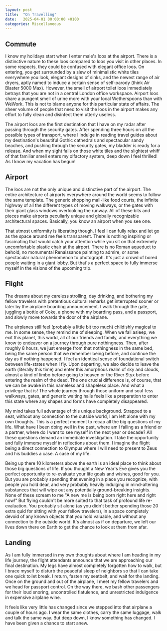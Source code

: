 ```yaml
---
layout: post
title:  "On Travelling"
date:   2025-04-01 00:00:00 +0100
categories: Miscellaneous
---
```


## Commute

I know my holidays start when I enter male's loos at the airport. There is a distinctive nature to these loos compared to loos you visit in other places. In some respects, they could be confused with elegant office loos. On entering, you get surrounded by a slew of minimalistic white tiles everywhere you look, elegant designs of sinks, and the newest range of air dryers, aptly named to induce a certain sense of self-parody (think Air Blaster 5000 Max). However, the smell of airport toilet loos immediately betrays that you are not in a central London office workspace. Airport loos share a pungent smell of urine more with your local Wetherspoons than with WeWork. This is not to blame anyone for this particular state of affairs. The sheer volume of people that need to visit the loos in the airport makes any effort to fully clean and disinfect them utterly useless.

The airport loos are the first destination that I have on my radar after passing through the security gates. After spending three hours on all the possible types of transport, where I indulge in reading travel guides about my destination's beautiful Gothic cathedrals and spectacular sandy beaches, and pushing through the security gates, my bladder is ready for a release. And when my sight falls on those white tiles and the slightest whiff of that familiar smell enters my olfactory system, deep down I feel thrilled! As I know my vacation has begun!

## Airport

The loos are not the only unique and distinctive part of the airport. The entire architecture of airports everywhere around the world seems to follow the same template. The generic shopping mall-like food courts, the infinite highway of all the different types of moving walkways, or the gates with their giant glass windows overlooking the runway. All of these bits and pieces make airports peculiarly unique and globally recognizable architectural spaces. Basically, you know an airport when you see one.

That utmost uniformity is liberating though. I feel I can fully relax and let go as the space around me feels transparent. There is nothing inspiring or fascinating that would catch your attention while you sit on that extremely uncomfortable plastic chair at the airport. There is no Roman aqueduct to behold, no monumental Renaissance painting to admire, or some spectacular natural phenomenon to photograph. It's just a crowd of bored people waiting in a giant lobby. But that's a perfect space to fully immerse myself in the visions of the upcoming trip.

## Flight

The dreams about my careless strolling, day drinking, and bothering my fellow travelers with pretentious cultural remarks get interrupted sooner or later by the airplane boarding announcement. I walk through the gate, juggling a bottle of Coke, a phone with my boarding pass, and a passport, and slowly move towards the door of the airplane.

The airplanes still feel (probably a little bit too much) childishly magical to me. In some sense, they remind me of sleeping. When we fall asleep, we exit this planet, this world, all of our friends and family, and everything we know to endeavor on a journey through pure nothingness. Then, after roughly 8 hours, we just emerge from that nothingness in the same bed, being the same person that we remember being before, and continue the day as if nothing happened. I feel an identical sense of foundational switch between life-states when I fly. Upon departing, we also decide to leave the earth (literally this time) and enter this amorphous realm of sky and clouds, almost a kind of limbo before going to heaven or the River Styx before entering the realm of the dead. The one crucial difference is, of course, that we can be awake in this nameless and shapeless place. And what a privilege that is! The whole journey through those uniform and soul-less walkways, gates, and generic waiting halls feels like a preparation to enter this state where any shapes and forms have completely disappeared.

My mind takes full advantage of this unique background. Strapped to a seat, without any connection to the outside world, I am left alone with my own thoughts. This is a perfect moment to recap all the big questions of my life. What have I been doing well in the past, where am I failing as a friend or a partner, where do I want to see myself in the next year or decade? All these questions demand an immediate investigation. I take the opportunity and fully immerse myself in reflections about them. I imagine the flight being a direct connection to Olympus where I will need to present to Zeus and his buddies a case. A case of my life.

Being up there 10 kilometers above the earth is an ideal place to think about those big questions of life. If you thought a New Year's Eve gives you the perfect opportunity to re-evaluate your life goals and wishes, good for you. But you are probably spending that evening in a place you recognize, with people you hold dear, and very probably heavily indulging in mind-altering substances that will wipe out any potentially ground-breaking insights. None of these scream to me "A new me is being born right here and right now!" But flying couldn't be more suited to that task of profound life re-evaluation. You probably sit alone (as you didn't bother spending those 20 extra quid for sitting with your fellow travelers), in a space completely devoid of any known objects that you hold valuable, and without any connection to the outside world. It's almost as if on departure, we left our lives down there on Earth to get the chance to look at them from afar.

## Landing

As I am fully immersed in my own thoughts about where I am heading in my life journey, the flight attendants announce that we are approaching our final destination. My legs have almost completely forgotten how to walk, but I brace myself to disturb the peaceful sleep of neighbors so that I can take one quick toilet break. I return, fasten my seatbelt, and wait for the landing. Once on the ground and out of the airplane, I meet my fellow travelers and we head for passport control. On the way there, we bash other passengers for their loud snoring, uncontrolled flatulence, and unrestricted indulgence in expensive airplane wine.

It feels like very little has changed since we stepped into that airplane a couple of hours ago. I wear the same clothes, carry the same luggage, walk and talk the same way. But deep down, I know something has changed. I have been given a chance to start anew.